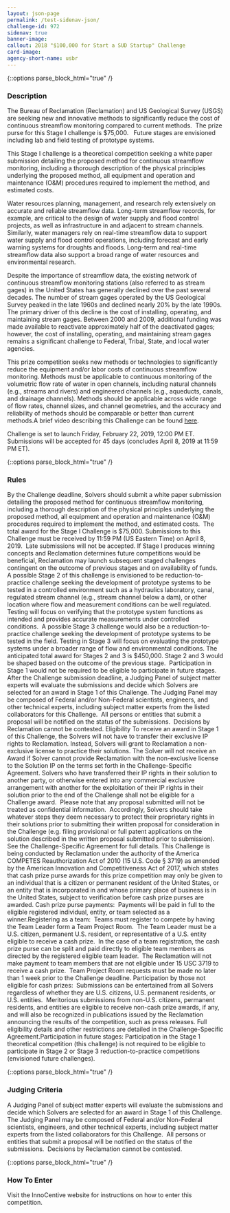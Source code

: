 ```yaml
---
layout: json-page
permalink: /test-sidenav-json/
challenge-id: 972
sidenav: true
banner-image: 
callout: 2018 "$100,000 for Start a SUD Startup" Challenge
card-image:
agency-short-name: usbr
---
```


<!-- Description -->
{::options parse_block_html="true" /}
<div id="description">

### Description
The Bureau of Reclamation (Reclamation) and US Geological Survey (USGS) are seeking new and innovative methods to significantly reduce the cost of continuous streamflow monitoring compared to current methods.&nbsp; The prize purse for this Stage I challenge is $75,000.&nbsp;&nbsp; Future stages are envisioned including lab and field testing of prototype systems.

This Stage I challenge is a theoretical competition seeking a white paper submission detailing the proposed method for continuous streamflow monitoring, including a thorough description of the physical principles underlying the proposed method, all equipment and operation and maintenance (O&amp;M) procedures required to implement the method, and estimated costs.

Water resources planning, management, and research rely extensively on accurate and reliable streamflow data. Long-term streamflow records, for example, are critical to the design of water supply and flood control projects, as well as infrastructure in and adjacent to stream channels. Similarly, water managers rely on real-time streamflow data to support water supply and flood control operations, including forecast and early warning systems for droughts and floods. Long-term and real-time streamflow data also support a broad range of water resources and environmental research. 

Despite the importance of streamflow data, the existing network of continuous streamflow monitoring stations (also referred to as stream gages) in the United States has generally declined over the past several decades. The number of stream gages operated by the US Geological Survey peaked in the late 1960s and declined nearly 20% by the late 1990s. The primary driver of this decline is the cost of installing, operating, and maintaining stream gages. Between 2000 and 2009, additional funding was made available to reactivate approximately half of the deactivated gages; however, the cost of installing, operating, and maintaining stream gages remains a significant challenge to Federal, Tribal, State, and local water agencies.

This prize competition seeks new methods or technologies to significantly reduce the equipment and/or labor costs of continuous streamflow monitoring. Methods must be applicable to continuous monitoring of the volumetric flow rate of water in open channels, including natural channels (e.g., streams and rivers) and engineered channels (e.g., aqueducts, canals, and drainage channels). Methods should be applicable across wide range of flow rates, channel sizes, and channel geometries, and the accuracy and reliability of methods should be comparable or better than current methods.A brief video describing this Challenge can be found [here](https://www.usbr.gov/research/challenges/streamflow.html).

Challenge is set to launch Friday, February 22, 2019, 12:00 PM ET.&nbsp; Submissions will be accepted for 45 days (concludes April 8, 2019 at 11:59 PM ET).
</div>



<!-- Rules -->
{::options parse_block_html="true" /}
<div id="rules">

### Rules
By the Challenge deadline, Solvers should submit a white paper submission detailing the proposed method for continuous streamflow monitoring, including a thorough description of the physical principles underlying the proposed method, all equipment and operation and maintenance (O&amp;M) procedures required to implement the method, and estimated costs.&nbsp; The total award for the Stage I Challenge is $75,000.
Submissions to this Challenge must be received by 11:59 PM (US Eastern Time) on April 8, 2019.&nbsp; Late submissions will not be accepted.
If Stage I produces winning concepts and Reclamation determines future competitions would be beneficial, Reclamation may launch subsequent staged challenges contingent on the outcome of previous stages and on availability of funds.&nbsp; A possible Stage 2 of this challenge is envisioned to be reduction-to-practice challenge seeking the development of prototype systems to be tested in a controlled environment such as a hydraulics laboratory, canal, regulated stream channel (e.g., stream channel below a dam), or other location where flow and measurement conditions can be well regulated. Testing will focus on verifying that the prototype system functions as intended and provides accurate measurements under controlled conditions.&nbsp; A possible Stage 3 challenge would also be a reduction-to-practice challenge seeking the development of prototype systems to be tested in the field. Testing in Stage 3 will focus on evaluating the prototype systems under a broader range of flow and environmental conditions. The anticipated total award for Stages 2 and 3 is $450,000. Stage 2 and 3 would be shaped based on the outcome of the previous stage.&nbsp; Participation in Stage 1 would not be required to be eligible to participate in future stages.
After the Challenge submission deadline, a Judging Panel of subject matter experts will evaluate the submissions and decide which Solvers are selected for an award in Stage 1 of this Challenge. The Judging Panel may be composed of Federal and/or Non-Federal scientists, engineers, and other technical experts, including subject matter experts from the listed collaborators for this Challenge.&nbsp; All persons or entities that submit a proposal will be notified on the status of the submissions.&nbsp; Decisions by Reclamation cannot be contested.
Eligibility
To receive an award in Stage 1 of this Challenge, the Solvers will not have to transfer their exclusive IP rights to Reclamation. Instead, Solvers will grant to Reclamation a non-exclusive license to practice their solutions. The Solver will not receive an Award if Solver cannot provide Reclamation with the non-exclusive license to the Solution IP on the terms set forth in the Challenge-Specific Agreement. Solvers who have transferred their IP rights in their solution to another party, or otherwise entered into any commercial exclusive arrangement with another for the exploitation of their IP rights in their solution prior to the end of the Challenge shall not be eligible for a Challenge award.&nbsp; Please note that any proposal submitted will not be treated as confidential information.&nbsp; Accordingly, Solvers should take whatever steps they deem necessary to protect their proprietary rights in their solutions prior to submitting their written proposal for consideration in the Challenge (e.g. filing provisional or full patent applications on the solution described in the written proposal submitted prior to submission).&nbsp; See the Challenge-Specific Agreement for full details.
This Challenge is being conducted by Reclamation under the authority of the America COMPETES Reauthorization Act of 2010 (15 U.S. Code &sect; 3719) as amended by the American Innovation and Competitiveness Act of 2017, which states that cash prize purse awards for this prize competition may only be given to an individual that is a citizen or permanent resident of the United States, or an entity that is incorporated in and whose primary place of business is in the United States, subject to verification before cash prize purses are awarded. 
Cash prize purse payments:&nbsp; Payments will be paid in full to the eligible registered individual, entity, or team selected as a winner.Registering as a team:&nbsp; Teams must register to compete by having the Team Leader form a Team Project Room.&nbsp; The Team Leader must be a U.S. citizen, permanent U.S. resident, or representative of a U.S. entity eligible to receive a cash prize.&nbsp; In the case of a team registration, the cash prize purse can be split and paid directly to eligible team members as directed by the registered eligible team leader.&nbsp; The Reclamation will not make payment to team members that are not eligible under 15 USC 3719 to receive a cash prize.&nbsp; Team Project Room requests must be made no later than 1 week prior to the Challenge deadline. Participation by those not eligible for cash prizes:&nbsp; Submissions can be entertained from all Solvers regardless of whether they are U.S. citizens, U.S. permanent residents, or U.S. entities.&nbsp; Meritorious submissions from non-U.S. citizens, permanent residents, and entities are eligible to receive non-cash prize awards, if any, and will also be recognized in publications issued by the Reclamation announcing the results of the competition, such as press releases. Full eligibility details and other restrictions are detailed in the Challenge-Specific Agreement.Participation in future stages: Participation in the Stage 1 theoretical competition (this challenge) is not required to be eligible to participate in Stage 2 or Stage 3 reduction-to-practice competitions (envisioned future challenges).
</div>



<!-- Judging Criteria -->
{::options parse_block_html="true" /}
<div id="judging-criteria">

### Judging Criteria
A Judging Panel of subject matter experts will evaluate the submissions and decide which Solvers are selected for an award in Stage 1 of this Challenge. The Judging Panel may be composed of Federal and/or Non-Federal scientists, engineers, and other technical experts, including subject matter experts from the listed collaborators for this Challenge.&nbsp; All persons or entities that submit a proposal will be notified on the status of the submissions.&nbsp; Decisions by Reclamation cannot be contested.
</div>



<!-- How To Enter -->
{::options parse_block_html="true" /}
<div id="how-to-enter">

### How To Enter
Visit the InnoCentive website for instructions on how to enter this competition.
</div>

